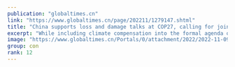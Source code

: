 ```yaml
---
publication: "globaltimes.cn"
link: "https://www.globaltimes.cn/page/202211/1279147.shtml"
title: "China supports loss and damage talks at COP27, calling for joint efforts"
excerpt: "While including climate compensation into the formal agenda of COP27 for the first time at global climate talks is considered a breakthrough, China's special envoy for climate change said Wednesday th"
image: "https://www.globaltimes.cn/Portals/0/attachment/2022/2022-11-09/9ce5b553-84a5-454f-8270-f7a1020eacd4_s.jpeg"
group: con
rank: 12
---
```


